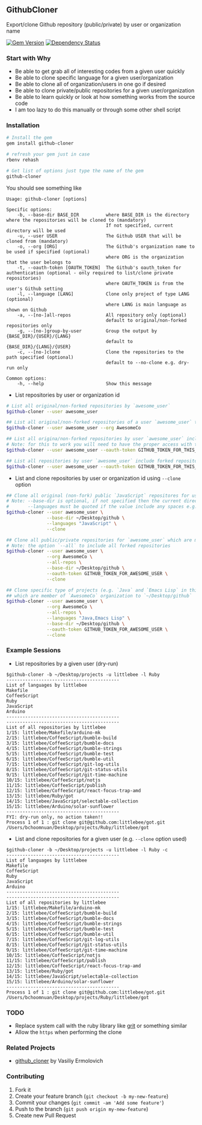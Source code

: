 ## GithubCloner

Export/clone Github repository (public/private) by user or organization name

[![Gem Version](https://badge.fury.io/rb/github-cloner.svg)][gem]
[![Dependency Status](https://gemnasium.com/agilecreativity/github-cloner.png)][gemnasium]

[gem]: http://badge.fury.io/rb/github-cloner
[gemnasium]: https://gemnasium.com/agilecreativity/github-cloner

### Start with Why

- Be able to get grab all of interesting codes from a given user quickly
- Be able to clone specific language for a given user/organization
- Be able to clone all of organization/users in one go if desired
- Be able to clone private/public repositories for a given user/organization
- Be able to learn quickly or look at how something works from the source code
- I am too lazy to do this manually or through some other shell script

### Installation

```sh
# Install the gem
gem install github-cloner

# refresh your gem just in case
rbenv rehash

# Get list of options just type the name of the gem
github-cloner
```

You should see something like

```
Usage: github-cloner [options]

Specific options:
    -b, --base-dir BASE_DIR          where BASE_DIR is the directory where the repositories will be cloned to (mandatory)
                                     If not specified, current directory will be used
    -u, --user USER                  The Github USER that will be cloned from (mandatory)
    -o, --org [ORG]                  The Github's organization name to be used if specified (optional)
                                     where ORG is the organization that the user belongs to
    -t, --oauth-token [OAUTH_TOKEN]  The Github's oauth_token for authentication (optional - only required to list/clone private repositories)
                                     where OAUTH_TOKEN is from the user's Github setting
    -l, --language [LANG]            Clone only project of type LANG (optional)
                                     where LANG is main language as shown on Github
    -a, --[no-]all-repos             All repository only (optional)
                                     default to original/non-forked repositories only
    -g, --[no-]group-by-user         Group the output by {BASE_DIR}/{USER}/{LANG}
                                     default to {BASE_DIR}/{LANG}/{USER}
    -c, --[no-]clone                 Clone the repositories to the path specified (optional)
                                     default to --no-clone e.g. dry-run only

Common options:
    -h, --help                       Show this message
```

- List repositories by user or organization id

```sh
# List all original/non-forked repositories by `awesome_user`
$github-cloner --user awesome_user

## List all original/non-forked repositories of a user `awesome_user` that belongs to `AwesomeCo`
$github-cloner --user awesome_user --org AwesomeCo

## List all origina/non-forked repositories by user `awesome_user` including private repository
# Note: for this to work you will need to have the proper access with the right token
$github-cloner --user awesome_user --oauth-token GITHUB_TOKEN_FOR_THIS_USER

## List all repositories by user `awesome_user` include forked repositories
$github-cloner --user awesome_user --oauth-token GITHUB_TOKEN_FOR_THIS_USER
```

- List and clone repositories by user or organization id using `--clone` option

```sh
## Clone all original (non-fork) public `JavaScript` repositores for user `awesome_user` to `~/Desktop/github`
# Note: --base-dir is optional, if not specified then the current directory will be used
#       --languages must be quoted if the value include any spaces e.g. "Emacs Lisp" for this to to work properly
$github-cloner --user awesome_user \
               --base-dir ~/Desktop/github \
               --languages "JavaScript" \
               --clone

## Clone all public/private repositories for `awesome_user` which are member of `AwesomeCo` organization to `~/Desktop/github`
# Note: the option `--all` to include all forked repositories
$github-cloner --user awesome_user \
               --org AwesomeCo \
               --all-repos \
               --base-dir ~/Desktop/github \
               --oauth-token GITHUB_TOKEN_FOR_AWESOME_USER \
               --clone

## Clone specific type of projects (e.g. `Java` and `Emacs Lisp` in this case) public/private repositories for `awesome_user`
## which are member of `AwesomeCo` organization to `~/Desktop/github`
$github-cloner --user awesome_user \
               --org AwesomeCo \
               --all-repos \
               --languages "Java,Emacs Lisp" \
               --base-dir ~/Desktop/github \
               --oauth-token GITHUB_TOKEN_FOR_AWESOME_USER \
               --clone
```

### Example Sessions

- List repositories by a given user (dry-run)

```
$github-cloner -b ~/Desktop/projects -u littlebee -l Ruby
------------------------------------------
List of languages by littlebee
Makefile
CoffeeScript
Ruby
JavaScript
Arduino
------------------------------------------
------------------------------------------
List of all repositories by littlebee
1/15: littlebee/Makefile/arduino-mk
2/15: littlebee/CoffeeScript/bumble-build
3/15: littlebee/CoffeeScript/bumble-docs
4/15: littlebee/CoffeeScript/bumble-strings
5/15: littlebee/CoffeeScript/bumble-test
6/15: littlebee/CoffeeScript/bumble-util
7/15: littlebee/CoffeeScript/git-log-utils
8/15: littlebee/CoffeeScript/git-status-utils
9/15: littlebee/CoffeeScript/git-time-machine
10/15: littlebee/CoffeeScript/notjs
11/15: littlebee/CoffeeScript/publish
12/15: littlebee/CoffeeScript/react-focus-trap-amd
13/15: littlebee/Ruby/got
14/15: littlebee/JavaScript/selectable-collection
15/15: littlebee/Arduino/solar-sunflower
------------------------------------------
FYI: dry-run only, no action taken!!
Process 1 of 1 : git clone git@github.com:littlebee/got.git /Users/bchoomnuan/Desktop/projects/Ruby/littlebee/got
```

- List and clone repositories for a given user (e.g. `--clone` option used)

```
$github-cloner -b ~/Desktop/projects -u littlebee -l Ruby -c
------------------------------------------
List of languages by littlebee
Makefile
CoffeeScript
Ruby
JavaScript
Arduino
------------------------------------------
------------------------------------------
List of all repositories by littlebee
1/15: littlebee/Makefile/arduino-mk
2/15: littlebee/CoffeeScript/bumble-build
3/15: littlebee/CoffeeScript/bumble-docs
4/15: littlebee/CoffeeScript/bumble-strings
5/15: littlebee/CoffeeScript/bumble-test
6/15: littlebee/CoffeeScript/bumble-util
7/15: littlebee/CoffeeScript/git-log-utils
8/15: littlebee/CoffeeScript/git-status-utils
9/15: littlebee/CoffeeScript/git-time-machine
10/15: littlebee/CoffeeScript/notjs
11/15: littlebee/CoffeeScript/publish
12/15: littlebee/CoffeeScript/react-focus-trap-amd
13/15: littlebee/Ruby/got
14/15: littlebee/JavaScript/selectable-collection
15/15: littlebee/Arduino/solar-sunflower
------------------------------------------
Process 1 of 1 : git clone git@github.com:littlebee/got.git /Users/bchoomnuan/Desktop/projects/Ruby/littlebee/got
```

### TODO

- Replace system call with the ruby library like [grit](https://github.com/mojombo/grit) or something similar
- Allow the `https` when performing the clone

### Related Projects

- [github_cloner](https://github.com/nashby/github_cloner) by Vasiliy Ermolovich

### Contributing

1. Fork it
2. Create your feature branch (`git checkout -b my-new-feature`)
3. Commit your changes (`git commit -am 'Add some feature'`)
4. Push to the branch (`git push origin my-new-feature`)
5. Create new Pull Request

[Thor]: https://github.com/erikhuda/thor
[Minitest]: https://github.com/seattlerb/minitest
[RSpec]: https://github.com/rspec
[Guard]: https://github.com/guard/guard
[Yard]: https://github.com/lsegal/yard
[Pry]: https://github.com/pry/pry
[Rubocop]: https://github.com/bbatsov/rubocop
